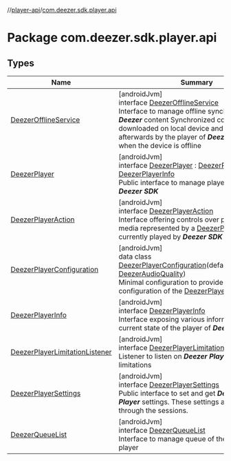 //[player-api](../../index.md)/[com.deezer.sdk.player.api](index.md)

# Package com.deezer.sdk.player.api

## Types

| Name                                                                          | Summary                                                                                                                                                                                                                                                                                                                         |
| ----------------------------------------------------------------------------- | ------------------------------------------------------------------------------------------------------------------------------------------------------------------------------------------------------------------------------------------------------------------------------------------------------------------------------- |
| [DeezerOfflineService](-deezer-offline-service/index.md)                      | [androidJvm]<br/>interface [DeezerOfflineService](-deezer-offline-service/index.md)<br/>Interface to manage offline synchronization of **_Deezer_** content Synchronized content is downloaded on local device and can be played afterwards by the player of **_Deezer SDK_** even when the device is offline                   |
| [DeezerPlayer](-deezer-player/index.md)                                       | [androidJvm]<br/>interface [DeezerPlayer](-deezer-player/index.md) : [DeezerPlayerAction](-deezer-player-action/index.md), [DeezerPlayerInfo](-deezer-player-info/index.md)<br/>Public interface to manage player into the **_Deezer SDK_**                                                                                     |
| [DeezerPlayerAction](-deezer-player-action/index.md)                          | [androidJvm]<br/>interface [DeezerPlayerAction](-deezer-player-action/index.md)<br/>Interface offering controls over playback of media represented by a [DeezerPlayable](../com.deezer.sdk.player.model/-deezer-playable/index.md) being currently played by **_Deezer SDK_**                                                   |
| [DeezerPlayerConfiguration](-deezer-player-configuration/index.md)            | [androidJvm]<br/>data class [DeezerPlayerConfiguration](-deezer-player-configuration/index.md)(defaultAudioQuality: [DeezerAudioQuality](../com.deezer.sdk.player.model.quality/-deezer-audio-quality/index.md))<br/>Minimal configuration to provide to customize configuration of the [DeezerPlayer](-deezer-player/index.md) |
| [DeezerPlayerInfo](-deezer-player-info/index.md)                              | [androidJvm]<br/>interface [DeezerPlayerInfo](-deezer-player-info/index.md)<br/>Interface exposing various information about current state of the player of **_Deezer SDK_**                                                                                                                                                    |
| [DeezerPlayerLimitationListener](-deezer-player-limitation-listener/index.md) | [androidJvm]<br/>interface [DeezerPlayerLimitationListener](-deezer-player-limitation-listener/index.md)<br/>Listener to listen on **_Deezer Player_** playback limitations                                                                                                                                                     |
| [DeezerPlayerSettings](-deezer-player-settings/index.md)                      | [androidJvm]<br/>interface [DeezerPlayerSettings](-deezer-player-settings/index.md)<br/>Public interface to set and get **_Deezer SDK Player_** settings. These settings are persisted through the sessions.                                                                                                                    |
| [DeezerQueueList](-deezer-queue-list/index.md)                                | [androidJvm]<br/>interface [DeezerQueueList](-deezer-queue-list/index.md)<br/>Interface to manage queue of the **_Deezer SDK_** player                                                                                                                                                                                          |
